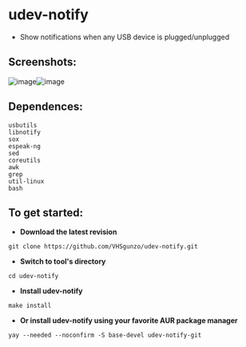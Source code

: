 # udev-notify
* Show notifications when any USB device is plugged/unplugged

## Screenshots:
![image](https://user-images.githubusercontent.com/57139938/178160053-c31471aa-5786-4c5c-b946-3ba19294254f.png)![image](https://user-images.githubusercontent.com/57139938/178160061-19f5d212-e9b8-4ab6-b03a-f5d1e453ca22.png)

## Dependences:
```
usbutils
libnotify
sox
espeak-ng
sed
coreutils
awk
grep
util-linux
bash
```
## To get started:
* **Download the latest revision**
```
git clone https://github.com/VHSgunzo/udev-notify.git
```
* **Switch to tool's directory**
```
cd udev-notify
```
* **Install udev-notify**
```
make install
```
* **Or install udev-notify using your favorite AUR package manager**
```
yay --needed --noconfirm -S base-devel udev-notify-git
```
